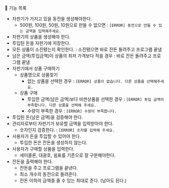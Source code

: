 🚀 기능 목록

- 자판기가 가지고 있을 동전을 생성해야한다.
    - 500원, 100원, 50원, 10원으로 만들 수 없으면 : ```[ERROR] 동전으로 만들 수 있는 금액을 입력해주세요.```
- 자판기의 상품을 생성해야 한다.
- 투입된 돈을 자판기에 저장한다.
- 모든 상품이 소진됐는지 확인한다. : 소진됐으면 바로 잔돈 돌려주고 프로그램 끝냄
- 남은 금액(투입금액)이 상품의 최저 가격보다 적을 경우 : 바로 잔돈 돌려주고 프로그램 끝냄
- 자판기에서 상품 구매하기
    - 상품명으로 상품찾기
        - 없는 상품을 선택한 경우 : ```[ERROR] 상품이 없습니다. 다른 상품을 선택해주세요.```
    - 상품 구매
        - 투입한 금액(남은 금액)보다 비싼상품을 선택한 경우 : ```[ERROR] 투입 금액이 부족합니다. 다른 상품을 선택해 주세요.```
        - 수량이 부족한 경우 : ```[ERROR] 수량이 부족합니다.```
- 투입된 돈(남은 금액)을 검증해야 한다.
- 관리자로부터 자판기가 보유할 금액을 입력받아야 한다.
    - 숫자인지 검증한다. : ```[ERROR] 숫자를 입력해 주세요.```
- 사용자가 돈을 투입할 수 있어야 한다.
    - 투입한 돈은 잔돈을 생성하지 않는다.
- 사용자가 구매할 상품을 입력한다.
    - 세미콜론, 대괄호, 쉼표를 기준으로 잘 구분해야한다.
- 잔돈을 출력해야 한다.
    - 잔돈을 주고 프로그램을 끝낸다.
    - 최소 개수의 동전으로 돌려준다.
    - 잔돈 이하의 금액중 줄 수 있는 최대로 준다. (남아도 된다.)